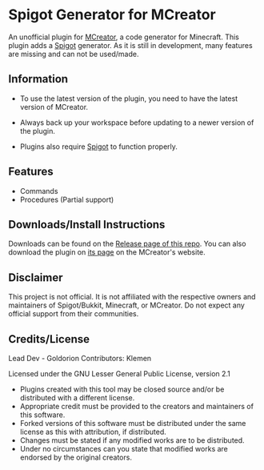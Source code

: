 # Spigot Generator for MCreator
An unofficial plugin for [MCreator](https://mcreator.net/), a code generator for Minecraft. This plugin adds a [Spigot](https://www.spigotmc.org/) generator. As it is still in development, many features are missing and can not be used/made.

## Information
- To use the latest version of the plugin, you need to have the latest version of MCreator.

- Always back up your workspace before updating to a newer version of the plugin.

- Plugins also require [Spigot](https://getbukkit.org/download/spigot) to function properly.

## Features
* Commands
* Procedures (Partial support)

## Downloads/Install Instructions
Downloads can be found on the [Release page of this repo](https://github.com/Goldorion/Spigot-Generator-MCreator/releases).
You can also download the plugin on [its page](https://mcreator.net/plugin/64516/mcreator-spigot-generator) on the MCreator's website.

## Disclaimer
This project is not official. It is not affiliated with the respective owners and maintainers of Spigot/Bukkit, Minecraft, or MCreator. Do not expect any official support from their communities.

## Credits/License

Lead Dev - Goldorion
Contributors: Klemen

Licensed under the GNU Lesser General Public License, version 2.1  
* Plugins created with this tool may be closed source and/or be distributed with a different license.
* Appropriate credit must be provided to the creators and maintainers of this software.
* Forked versions of this software must be distributed under the same license as this with attribution, if distributed.
* Changes must be stated if any modified works are to be distributed.
* Under no circumstances can you state that modified works are endorsed by the original creators.
